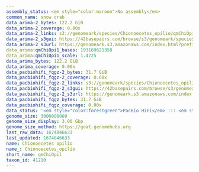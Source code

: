 ```yaml
---
assembly_status: <em style="color:maroon">No assembly</em>
common_name: snow crab
data_arima-2_bytes: 122.2 GiB
data_arima-2_coverage: 0.00x
data_arima-2_links: s3://genomeark/species/Chionoecetes_opilio/qmChiOpil2/genomic_data/arima/<br>
data_arima-2_s3gui: https://42basepairs.com/browse/s3/genomeark/species/Chionoecetes_opilio/qmChiOpil2/genomic_data/arima/
data_arima-2_s3url: https://genomeark.s3.amazonaws.com/index.html?prefix=species/Chionoecetes_opilio/qmChiOpil2/genomic_data/arima/
data_arima:qmChiOpi1_bases: 193169621358
data_arima:qmChiOpi1_scale: 1.4725
data_arima_bytes: 122.2 GiB
data_arima_coverage: 0.00x
data_pacbiohifi_fqgz-2_bytes: 31.7 GiB
data_pacbiohifi_fqgz-2_coverage: 0.00x
data_pacbiohifi_fqgz-2_links: s3://genomeark/species/Chionoecetes_opilio/qmChiOpil2/genomic_data/pacbio_hifi/<br>
data_pacbiohifi_fqgz-2_s3gui: https://42basepairs.com/browse/s3/genomeark/species/Chionoecetes_opilio/qmChiOpil2/genomic_data/pacbio_hifi/
data_pacbiohifi_fqgz-2_s3url: https://genomeark.s3.amazonaws.com/index.html?prefix=species/Chionoecetes_opilio/qmChiOpil2/genomic_data/pacbio_hifi/
data_pacbiohifi_fqgz_bytes: 31.7 GiB
data_pacbiohifi_fqgz_coverage: 0.00x
data_status: '<em style="color:forestgreen">PacBio HiFi</em> ::: <em style="color:forestgreen">Arima</em>'
genome_size: 3000000000
genome_size_display: 3.00 Gbp
genome_size_method: https://goat.genomehubs.org
last_raw_data: 1674846633
last_updated: 1674846633
name: Chionoecetes opilio
name_: Chionoecetes_opilio
short_name: qmChiOpil
taxon_id: 41210
---
```

